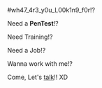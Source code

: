#wh47_4r3_y0u_L00k1n9_f0r!?


Need a **PenTest**!?

Need Training!?

Need a Job!?

Wanna work with me!?

Come, Let's [talk](https://c0ff33b34n.github.io)!! XD
